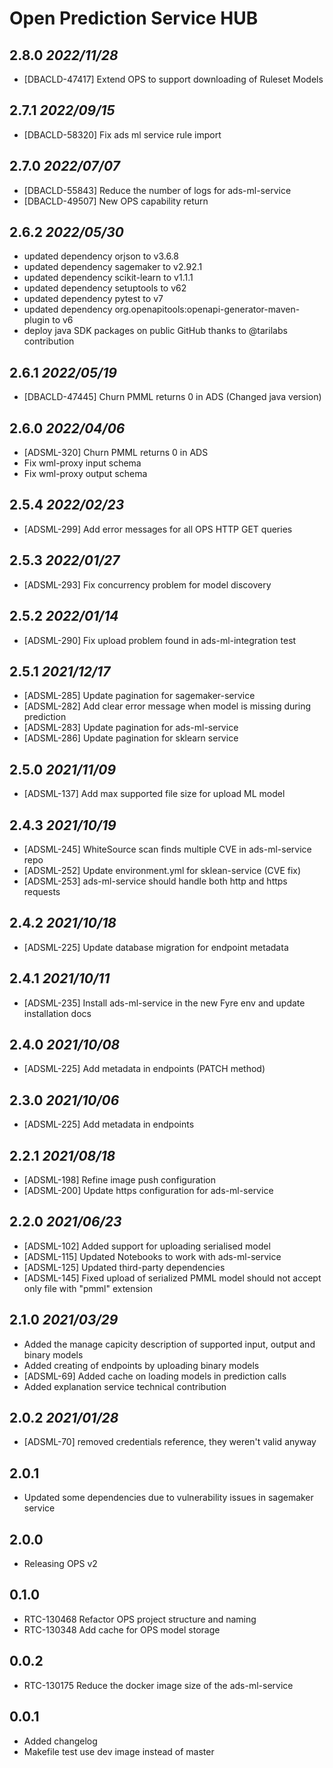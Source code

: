 # Open Prediction Service HUB

## 2.8.0 _2022/11/28_

* [DBACLD-47417] Extend OPS to support downloading of Ruleset Models

## 2.7.1 _2022/09/15_

* [DBACLD-58320] Fix ads ml service rule import

## 2.7.0 _2022/07/07_

* [DBACLD-55843] Reduce the number of logs for ads-ml-service
* [DBACLD-49507] New OPS capability return

## 2.6.2 _2022/05/30_

- updated dependency orjson to v3.6.8
- updated dependency sagemaker to v2.92.1
- updated dependency scikit-learn to v1.1.1
- updated dependency setuptools to v62
- updated dependency pytest to v7
- updated dependency org.openapitools:openapi-generator-maven-plugin to v6
- deploy java SDK packages on public GitHub thanks to @tarilabs contribution

## 2.6.1 _2022/05/19_

* [DBACLD-47445] Churn PMML returns 0 in ADS (Changed java version)

## 2.6.0 _2022/04/06_

* [ADSML-320] Churn PMML returns 0 in ADS
* Fix wml-proxy input schema
* Fix wml-proxy output schema

## 2.5.4 _2022/02/23_

* [ADSML-299] Add error messages for all OPS HTTP GET queries

## 2.5.3 _2022/01/27_

* [ADSML-293] Fix concurrency problem for model discovery

## 2.5.2 _2022/01/14_

* [ADSML-290] Fix upload problem found in ads-ml-integration test

## 2.5.1 _2021/12/17_

* [ADSML-285] Update pagination for sagemaker-service
* [ADSML-282] Add clear error message when model is missing during prediction
* [ADSML-283] Update pagination for ads-ml-service
* [ADSML-286] Update pagination for sklearn service

## 2.5.0 _2021/11/09_

* [ADSML-137] Add max supported file size for upload ML model

## 2.4.3 _2021/10/19_

* [ADSML-245] WhiteSource scan finds multiple CVE in ads-ml-service repo
* [ADSML-252] Update environment.yml for sklean-service (CVE fix)
* [ADSML-253] ads-ml-service should handle both http and https requests

## 2.4.2 _2021/10/18_

* [ADSML-225] Update database migration for endpoint metadata

## 2.4.1 _2021/10/11_

* [ADSML-235] Install ads-ml-service in the new Fyre env and update installation docs

## 2.4.0 _2021/10/08_

* [ADSML-225] Add metadata in endpoints (PATCH method)

## 2.3.0 _2021/10/06_

* [ADSML-225] Add metadata in endpoints

## 2.2.1 _2021/08/18_

* [ADSML-198] Refine image push configuration
* [ADSML-200] Update https configuration for ads-ml-service

## 2.2.0 _2021/06/23_
* [ADSML-102] Added support for uploading serialised model
* [ADSML-115] Updated Notebooks to work with ads-ml-service
* [ADSML-125] Updated third-party dependencies
* [ADSML-145] Fixed upload of serialized PMML model should not accept only file with "pmml" extension

## 2.1.0 _2021/03/29_

* Added the manage capicity description of supported input, output and binary models
* Added creating of endpoints by uploading binary models
* [ADSML-69] Added cache on loading models in prediction calls
* Added explanation service technical contribution

## 2.0.2 _2021/01/28_

* [ADSML-70] removed credentials reference, they weren't valid anyway

## 2.0.1

* Updated some dependencies due to vulnerability issues in sagemaker service

## 2.0.0

* Releasing OPS v2

## 0.1.0

* RTC-130468 Refactor OPS project structure and naming
* RTC-130348 Add cache for OPS model storage

## 0.0.2

* RTC-130175 Reduce the docker image size of the ads-ml-service

## 0.0.1

* Added changelog
* Makefile test use dev image instead of master

